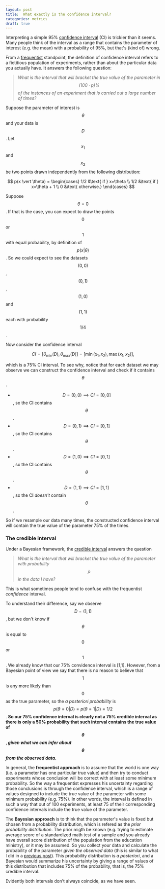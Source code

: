 ```yaml
---
layout: post
title:  What exactly is the confidence interval?
categories: metrics
draft: true
---
```


Interpreting a simple 95% [confidence interval](https://en.wikipedia.org/wiki/Confidence_interval) (CI) is trickier than it seems. Many people think of the interval as a range that contains the parameter of interest (e.g. the mean) with a probability of 95%, but that's (kind of) wrong.

From a [frequentist](https://en.wikipedia.org/wiki/Frequentist_inference) standpoint, the definition of confidence interval refers to a fictitious population of experiments, rather than about the particular data you actually have. It answers the following question:

> *What is the interval that will bracket the true value of the parameter in $$(100 \cdot p)\% $$ of the instances of an experiment that is carried out a large number of times?*

<!--more-->

Suppose the parameter of interest is $$\theta$$ and your data is $$D$$. Let $$x_1$$ and $$x_2$$ be two points drawn independently from the following distribution:

$$
p(x \vert \theta) =
\begin{cases}
1/2 &\text{ if } x=\theta \\
1/2 &\text{ if } x=\theta + 1 \\
0 &\text{ otherwise.}
\end{cases}
$$

Suppose $$\theta = 0$$. If that is the case, you can expect to draw the points $$0$$ or $$1$$ with equal probability, by definition of $$p(x \vert \theta)$$. So we could expect to see the datasets $$(0,0)$$, $$(0,1)$$, $$(1,0)$$ and $$(1,1)$$ each with probability $$1/4$$.

Now consider the confidence interval

$$
CI = [ \theta_\min(D), \theta_\max(D) ] = [ \min(x_1,x_2), \max(x_1,x_2) ],
$$

which is a 75% CI interval. To see why, notice that for each dataset we may observe we can construct the confidence interval and check if it contains $$\theta$$:

- $$D=(0,0) \implies CI=[0,0]$$, so the CI contains $$\theta$$.
- $$D=(0,1) \implies CI=[0,1]$$, so the CI contains $$\theta$$.
- $$D=(1,0) \implies CI=[0,1]$$, so the CI contains $$\theta$$.
- $$D=(1,1) \implies CI=[1,1]$$, so the CI *doesn't* contain $$\theta$$.

So if we resample our data many times, the constructed confidence interval will contain the true value of the parameter 75% of the times.

### The credible interval

Under a Bayesian framework, the [credible interval](https://en.wikipedia.org/wiki/Credible_interval) answers the question

> *What is the interval that will bracket the true value of the parameter with probability $$p$$ in the data I have?*

This is what sometimes people tend to confuse with the frequentist *confidence* interval.

To understand their difference, say we observe $$D=(1,1)$$, but we don't know if $$\theta$$ is equal to $$0$$ or $$1$$. We already know that our 75% convidence interval is [1,1]. However, from a Bayesian point of view we say that there is no reason to believe that $$1$$ is any more likely than $$0$$ as the true parameter, so the *a posteriori probability* is $$p(\theta=0 \vert D) = p(\theta=1 \vert D) = 1/2$$. **So our 75% confidence interval is clearly not a 75% credible interval as there is only a 50% probability that such interval contains the true value of $$\theta$$, *given what we can infer about $$\theta$$ from the observed data*.**

In general, the **frequentist approach** is to assume that the world is one way (i.e. a parameter has one particular true value) and then try to conduct experiments whose conclusion will be correct with at least some minimum probability. So the way a frequentist expresses his uncertainty regarding those conclusions is through the confidence interval, which is a range of values designed to include the true value of the parameter with some minimum probability (e.g. 75%). In other words, the interval is defined in such a way that out of 100 experiments, at least 75 of their corresponding confidence intervals include the true value of the parameter.

The **Bayesian approach** is to think that the parameter's value is fixed but chosen from a probability distribution, which is refered as the *prior probability distribution*. The prior migth be known (e.g. trying to estimate average score of a standardized math test of a sample and you already have overall score distribution of the population from the education ministry), or it may be assumed. So you collect your data and calculate the probability of the parameter *given the observed data* (this is similar to what I did in a [previous post](/posts/probability-likelihood)). This probability distribution is *a posteriori*, and a Bayesian would summarize his uncertainty by giving a range of values of this distribution that includes 75% of the probability, that is, the 75% credible interval.

Evidently both intervals don't always coincide, as we have seen.

